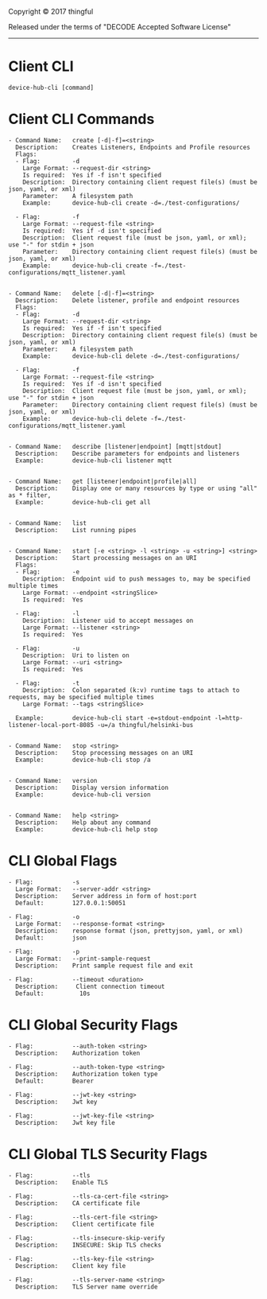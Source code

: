 Copyright © 2017 thingful

Released under the terms of "DECODE Accepted Software License"
<hr/>

Client CLI
=========================
```device-hub-cli [command]```


Client CLI Commands
=========================
```
- Command Name:   create [-d|-f]=<string>
  Description:    Creates Listeners, Endpoints and Profile resources
  Flags:
  - Flag:         -d
    Large Format: --request-dir <string>
    Is required:  Yes if -f isn't specified
    Description:  Directory containing client request file(s) (must be json, yaml, or xml) 
    Parameter:    A filesystem path
    Example:      device-hub-cli create -d=./test-configurations/

  - Flag:         -f
    Large Format: --request-file <string>
    Is required:  Yes if -d isn't specified
    Description:  Client request file (must be json, yaml, or xml); use "-" for stdin + json
    Parameter:    Directory containing client request file(s) (must be json, yaml, or xml) 
    Example:      device-hub-cli create -f=./test-configurations/mqtt_listener.yaml


- Command Name:   delete [-d|-f]=<string>
  Description:    Delete listener, profile and endpoint resources
  Flags:
  - Flag:         -d
    Large Format: --request-dir <string>
    Is required:  Yes if -f isn't specified
    Description:  Directory containing client request file(s) (must be json, yaml, or xml) 
    Parameter:    A filesystem path
    Example:      device-hub-cli delete -d=./test-configurations/

  - Flag:         -f
    Large Format: --request-file <string>
    Is required:  Yes if -d isn't specified
    Description:  Client request file (must be json, yaml, or xml); use "-" for stdin + json
    Parameter:    Directory containing client request file(s) (must be json, yaml, or xml) 
    Example:      device-hub-cli delete -f=./test-configurations/mqtt_listener.yaml


- Command Name:   describe [listener|endpoint] [mqtt|stdout]
  Description:    Describe parameters for endpoints and listeners
  Example:        device-hub-cli listener mqtt                 


- Command Name:   get [listener|endpoint|profile|all]
  Description:    Display one or many resources by type or using "all" as * filter, 
  Example:        device-hub-cli get all 


- Command Name:   list
  Description:    List running pipes


- Command Name:   start [-e <string> -l <string> -u <string>] <string>
  Description:    Start processing messages on an URI
  Flags:
  - Flag:         -e
    Description:  Endpoint uid to push messages to, may be specified multiple times
    Large Format: --endpoint <stringSlice>
    Is required:  Yes

  - Flag:         -l
    Description:  Listener uid to accept messages on
    Large Format: --listener <string>
    Is required:  Yes
  
  - Flag:         -u
    Description:  Uri to listen on
    Large Format: --uri <string>
    Is required:  Yes

  - Flag:         -t
    Description:  Colon separated (k:v) runtime tags to attach to requests, may be specified multiple times
    Large Format: --tags <stringSlice>
  
  Example:        device-hub-cli start -e=stdout-endpoint -l=http-listener-local-port-8085 -u=/a thingful/helsinki-bus


- Command Name:   stop <string>
  Description:    Stop processing messages on an URI
  Example:        device-hub-cli stop /a


- Command Name:   version
  Description:    Display version information
  Example:        device-hub-cli version


- Command Name:   help <string>
  Description:    Help about any command
  Example:        device-hub-cli help stop
```
CLI Global Flags
=================
```
- Flag:           -s
  Large Format:   --server-addr <string>
  Description:    Server address in form of host:port
  Default:        127.0.0.1:50051

- Flag:           -o
  Large Format:   --response-format <string>
  Description:    response format (json, prettyjson, yaml, or xml)
  Default:        json

- Flag:           -p
  Large Format:   --print-sample-request
  Description:    Print sample request file and exit

- Flag:           --timeout <duration>
  Description:     Client connection timeout
  Default:          10s
```
CLI Global Security Flags
=========================
```
- Flag:           --auth-token <string>
  Description:    Authorization token

- Flag:           --auth-token-type <string>
  Description:    Authorization token type
  Default:        Bearer

- Flag:           --jwt-key <string>
  Description:    Jwt key

- Flag:           --jwt-key-file <string>
  Description:    Jwt key file
```
CLI Global TLS Security Flags
=============================
```
- Flag:           --tls
  Description:    Enable TLS

- Flag:           --tls-ca-cert-file <string>
  Description:    CA certificate file

- Flag:           --tls-cert-file <string>
  Description:    Client certificate file

- Flag:           --tls-insecure-skip-verify
  Description:    INSECURE: Skip TLS checks

- Flag:           --tls-key-file <string>
  Description:    Client key file

- Flag:           --tls-server-name <string>
  Description:    TLS Server name override
  ```
